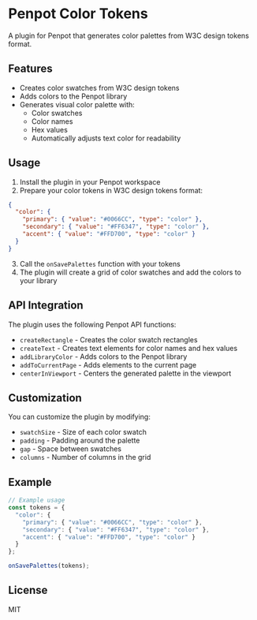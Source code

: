 # Penpot Color Tokens

A plugin for Penpot that generates color palettes from W3C design tokens format.

## Features

- Creates color swatches from W3C design tokens
- Adds colors to the Penpot library
- Generates visual color palette with:
  - Color swatches
  - Color names
  - Hex values
  - Automatically adjusts text color for readability

## Usage

1. Install the plugin in your Penpot workspace
2. Prepare your color tokens in W3C design tokens format:

```json
{
  "color": {
    "primary": { "value": "#0066CC", "type": "color" },
    "secondary": { "value": "#FF6347", "type": "color" },
    "accent": { "value": "#FFD700", "type": "color" }
  }
}
```

3. Call the `onSavePalettes` function with your tokens
4. The plugin will create a grid of color swatches and add the colors to your library

## API Integration

The plugin uses the following Penpot API functions:

- `createRectangle` - Creates the color swatch rectangles
- `createText` - Creates text elements for color names and hex values
- `addLibraryColor` - Adds colors to the Penpot library
- `addToCurrentPage` - Adds elements to the current page
- `centerInViewport` - Centers the generated palette in the viewport

## Customization

You can customize the plugin by modifying:

- `swatchSize` - Size of each color swatch
- `padding` - Padding around the palette
- `gap` - Space between swatches
- `columns` - Number of columns in the grid

## Example

```javascript
// Example usage
const tokens = {
  "color": {
    "primary": { "value": "#0066CC", "type": "color" },
    "secondary": { "value": "#FF6347", "type": "color" },
    "accent": { "value": "#FFD700", "type": "color" }
  }
};

onSavePalettes(tokens);
```

## License

MIT
